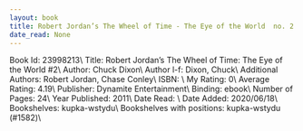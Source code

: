 ```yaml
---
layout: book
title: Robert Jordan’s The Wheel of Time - The Eye of the World  no. 2
date_read: None
---
```


Book Id: 23998213\ 
Title: Robert Jordan’s The Wheel of Time: The Eye of the World #2\ 
Author: Chuck Dixon\ 
Author l-f: Dixon, Chuck\ 
Additional Authors: Robert Jordan, Chase Conley\ 
ISBN: \ 
My Rating: 0\ 
Average Rating: 4.19\ 
Publisher: Dynamite Entertainment\ 
Binding: ebook\ 
Number of Pages: 24\ 
Year Published: 2011\ 
Date Read: \ 
Date Added: 2020/06/18\ 
Bookshelves: kupka-wstydu\ 
Bookshelves with positions: kupka-wstydu (#1582)\ 

